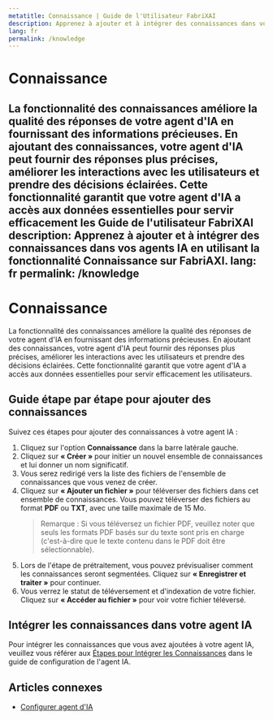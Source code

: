 ```yaml
---
metatitle: Connaissance | Guide de l'Utilisateur FabriXAI
description: Apprenez à ajouter et à intégrer des connaissances dans vos agents IA en utilisant la fonctionnalité Connaissance sur FabriAXI.
lang: fr
permalink: /knowledge
---
```


# Connaissance

La fonctionnalité des connaissances améliore la qualité des réponses de votre agent d'IA en fournissant des informations précieuses. En ajoutant des connaissances, votre agent d'IA peut fournir des réponses plus précises, améliorer les interactions avec les utilisateurs et prendre des décisions éclairées. Cette fonctionnalité garantit que votre agent d'IA a accès aux données essentielles pour servir efficacement les Guide de l'utilisateur FabriXAI
description: Apprenez à ajouter et à intégrer des connaissances dans vos agents IA en utilisant la fonctionnalité Connaissance sur FabriAXI.
lang: fr
permalink: /knowledge
---

# Connaissance

La fonctionnalité des connaissances améliore la qualité des réponses de votre agent d'IA en fournissant des informations précieuses. En ajoutant des connaissances, votre agent d'IA peut fournir des réponses plus précises, améliorer les interactions avec les utilisateurs et prendre des décisions éclairées. Cette fonctionnalité garantit que votre agent d'IA a accès aux données essentielles pour servir efficacement les utilisateurs.

## Guide étape par étape pour ajouter des connaissances

Suivez ces étapes pour ajouter des connaissances à votre agent IA :

1. Cliquez sur l'option **Connaissance** dans la barre latérale gauche.
2. Cliquez sur **« Créer »** pour initier un nouvel ensemble de connaissances et lui donner un nom significatif.
3. Vous serez redirigé vers la liste des fichiers de l'ensemble de connaissances que vous venez de créer.
4. Cliquez sur **« Ajouter un fichier »** pour téléverser des fichiers dans cet ensemble de connaissances. Vous pouvez téléverser des fichiers au format **PDF** ou **TXT**, avec une taille maximale de 15 Mo.
   > Remarque : Si vous téléversez un fichier PDF, veuillez noter que seuls les formats PDF basés sur du texte sont pris en charge (c'est-à-dire que le texte contenu dans le PDF doit être sélectionnable).
5. Lors de l'étape de prétraitement, vous pouvez prévisualiser comment les connaissances seront segmentées. Cliquez sur **« Enregistrer et traiter »** pour continuer.
6. Vous verrez le statut de téléversement et d'indexation de votre fichier. Cliquez sur **« Accéder au fichier »** pour voir votre fichier téléversé.

## Intégrer les connaissances dans votre agent IA

Pour intégrer les connaissances que vous avez ajoutées à votre agent IA, veuillez vous référer aux [Étapes pour Intégrer les Connaissances](/en-us/configure-ai-agent/#knowledge) dans le guide de configuration de l'agent IA.

## Articles connexes
- [Configurer agent d'IA](/en-us/configure-ai-agent/)
